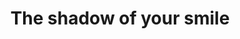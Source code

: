 ---
layout: post-short
title:  "The shadow of your smile"
tags: artshort
user: bulianblane
tiktok: 7322134776129932550
---